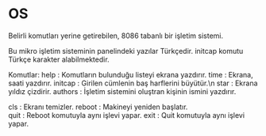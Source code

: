 # OS
Belirli komutları yerine getirebilen, 8086 tabanlı bir işletim sistemi.

Bu mikro işletim sisteminin panelindeki yazılar Türkçedir.
initcap komutu Türkçe karakter alabilmektedir.

Komutlar:
  help      : Komutların bulunduğu listeyi ekrana yazdırır.
  time      : Ekrana, saati yazdırır.
  initcap   : Girilen cümlenin baş harflerini büyütür.\n
  star      : Ekrana yıldız çizdirir.
  authors   : İşletim sistemini oluştran kişinin ismini yazdırır.
  
  cls       : Ekranı temizler.
  reboot    : Makineyi yeniden başlatır.    
  quit      : Reboot komutuyla aynı işlevi yapar.
  exit      : Quit komutuyla aynı işlevi yapar.
